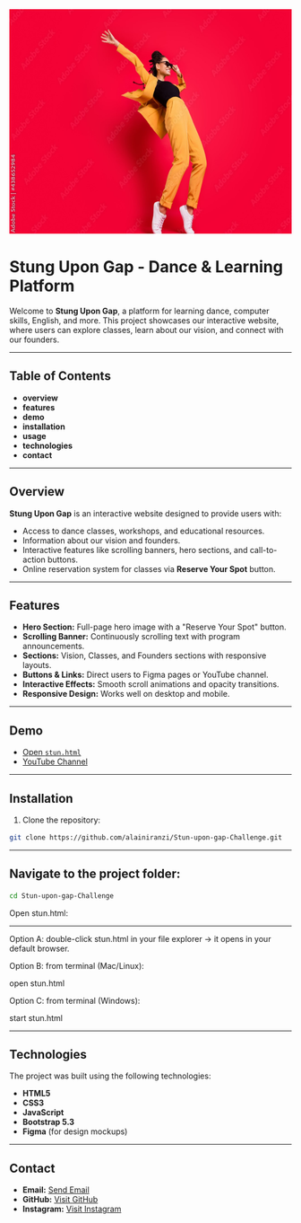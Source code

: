 

<img src="nooooow.jpg" alt="Hero Image" width="1000" height="400">

# **Stung Upon Gap - Dance & Learning Platform**

Welcome to **Stung Upon Gap**, a platform for learning dance, computer skills, English, and more. This project showcases our interactive website, where users can explore classes, learn about our vision, and connect with our founders.

---

## **Table of Contents**
- **overview**
- **features**
-  **demo**
- **installation**
- **usage**
- **technologies**
- **contact**

---

## **Overview**
**Stung Upon Gap** is an interactive website designed to provide users with:  

- Access to dance classes, workshops, and educational resources.  
- Information about our vision and founders.  
- Interactive features like scrolling banners, hero sections, and call-to-action buttons.  
- Online reservation system for classes via **Reserve Your Spot** button.  


---

## **Features**
- **Hero Section:** Full-page hero image with a "Reserve Your Spot" button.  
- **Scrolling Banner:** Continuously scrolling text with program announcements.  
- **Sections:** Vision, Classes, and Founders sections with responsive layouts.  
- **Buttons & Links:** Direct users to Figma pages or YouTube channel.  
- **Interactive Effects:** Smooth scroll animations and opacity transitions.  
- **Responsive Design:** Works well on desktop and mobile.  

---

## **Demo**
- [Open `stun.html`](stun.html)  
- [YouTube Channel](https://www.youtube.com/@AlainIranzi)

---

## Installation
1. Clone the repository:
```bash
git clone https://github.com/alainiranzi/Stun-upon-gap-Challenge.git

```
---

## **Navigate to the project folder:**
```bash
cd Stun-upon-gap-Challenge
```
Open stun.html:
***
Option A: double-click stun.html in your file explorer → it opens in your default browser.

Option B: from terminal (Mac/Linux):

open stun.html


Option C: from terminal (Windows):

start stun.html

---

## Technologies

The project was built using the following technologies:

- **HTML5**  
- **CSS3**  
- **JavaScript**  
- **Bootstrap 5.3**  
- **Figma** (for design mockups)

***

## Contact

- **Email:** [Send Email](mailto:alainiranzi00@gmail.com)  
- **GitHub:** [Visit GitHub](https://github.com/alainiranzi)  
- **Instagram:** [Visit Instagram](https://www.instagram.com/alain_iranzi/)






